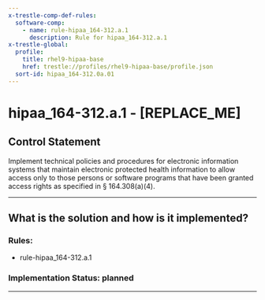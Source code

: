 ```yaml
---
x-trestle-comp-def-rules:
  software-comp:
    - name: rule-hipaa_164-312.a.1
      description: Rule for hipaa_164-312.a.1
x-trestle-global:
  profile:
    title: rhel9-hipaa-base
    href: trestle://profiles/rhel9-hipaa-base/profile.json
  sort-id: hipaa_164-312.0a.01
---
```


# hipaa_164-312.a.1 - \[REPLACE_ME\] 

## Control Statement

Implement technical policies and procedures for electronic information systems that maintain electronic
protected health information to allow access only to those persons or software programs that have been
granted access rights as specified in § 164.308(a)(4).

______________________________________________________________________

## What is the solution and how is it implemented?

<!-- For implementation status enter one of: implemented, partial, planned, alternative, not-applicable -->

<!-- Note that the list of rules under ### Rules: is read-only and changes will not be captured after assembly to JSON -->

<!-- Add control implementation description here for control: hipaa_164-312.a.1 -->

### Rules:

  - rule-hipaa_164-312.a.1

### Implementation Status: planned

______________________________________________________________________
